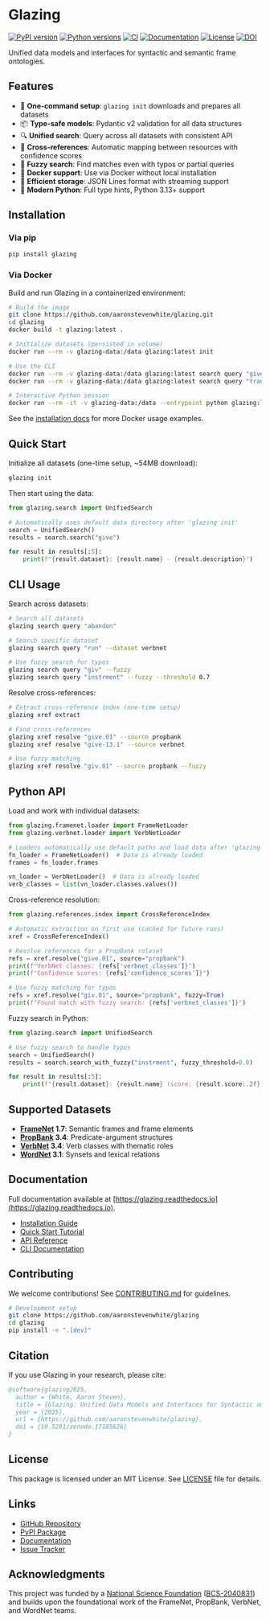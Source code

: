 # Glazing

[![PyPI version](https://img.shields.io/pypi/v/glazing)](https://pypi.org/project/glazing/)
[![Python versions](https://img.shields.io/pypi/pyversions/glazing)](https://pypi.org/project/glazing/)
[![CI](https://github.com/aaronstevenwhite/glazing/actions/workflows/ci.yml/badge.svg?branch=main)](https://github.com/aaronstevenwhite/glazing/actions/workflows/ci.yml)
[![Documentation](https://readthedocs.org/projects/glazing/badge/?version=latest)](https://glazing.readthedocs.io/en/latest/?badge=latest)
[![License](https://img.shields.io/pypi/l/glazing)](https://github.com/aaronstevenwhite/glazing/blob/main/LICENSE)
[![DOI](https://zenodo.org/badge/DOI/10.5281/zenodo.17185626.svg)](https://doi.org/10.5281/zenodo.17185626)

Unified data models and interfaces for syntactic and semantic frame ontologies.

## Features

- 🚀 **One-command setup**: `glazing init` downloads and prepares all datasets
- 📦 **Type-safe models**: Pydantic v2 validation for all data structures
- 🔍 **Unified search**: Query across all datasets with consistent API
- 🔗 **Cross-references**: Automatic mapping between resources with confidence scores
- 🎯 **Fuzzy search**: Find matches even with typos or partial queries
- 🐳 **Docker support**: Use via Docker without local installation
- 💾 **Efficient storage**: JSON Lines format with streaming support
- 🐍 **Modern Python**: Full type hints, Python 3.13+ support

## Installation

### Via pip

```bash
pip install glazing
```

### Via Docker

Build and run Glazing in a containerized environment:

```bash
# Build the image
git clone https://github.com/aaronstevenwhite/glazing.git
cd glazing
docker build -t glazing:latest .

# Initialize datasets (persisted in volume)
docker run --rm -v glazing-data:/data glazing:latest init

# Use the CLI
docker run --rm -v glazing-data:/data glazing:latest search query "give"
docker run --rm -v glazing-data:/data glazing:latest search query "transfer" --fuzzy

# Interactive Python session
docker run --rm -it -v glazing-data:/data --entrypoint python glazing:latest
```

See the [installation docs](https://glazing.readthedocs.io/en/latest/installation/#docker-installation) for more Docker usage examples.

## Quick Start

Initialize all datasets (one-time setup, ~54MB download):

```bash
glazing init
```

Then start using the data:

```python
from glazing.search import UnifiedSearch

# Automatically uses default data directory after 'glazing init'
search = UnifiedSearch()
results = search.search("give")

for result in results[:5]:
    print(f"{result.dataset}: {result.name} - {result.description}")
```

## CLI Usage

Search across datasets:

```bash
# Search all datasets
glazing search query "abandon"

# Search specific dataset
glazing search query "run" --dataset verbnet

# Use fuzzy search for typos
glazing search query "giv" --fuzzy
glazing search query "instrment" --fuzzy --threshold 0.7
```

Resolve cross-references:

```bash
# Extract cross-reference index (one-time setup)
glazing xref extract

# Find cross-references
glazing xref resolve "give.01" --source propbank
glazing xref resolve "give-13.1" --source verbnet

# Use fuzzy matching
glazing xref resolve "giv.01" --source propbank --fuzzy
```

## Python API

Load and work with individual datasets:

```python
from glazing.framenet.loader import FrameNetLoader
from glazing.verbnet.loader import VerbNetLoader

# Loaders automatically use default paths and load data after 'glazing init'
fn_loader = FrameNetLoader()  # Data is already loaded
frames = fn_loader.frames

vn_loader = VerbNetLoader()  # Data is already loaded
verb_classes = list(vn_loader.classes.values())
```

Cross-reference resolution:

```python
from glazing.references.index import CrossReferenceIndex

# Automatic extraction on first use (cached for future runs)
xref = CrossReferenceIndex()

# Resolve references for a PropBank roleset
refs = xref.resolve("give.01", source="propbank")
print(f"VerbNet classes: {refs['verbnet_classes']}")
print(f"Confidence scores: {refs['confidence_scores']}")

# Use fuzzy matching for typos
refs = xref.resolve("giv.01", source="propbank", fuzzy=True)
print(f"Found match with fuzzy search: {refs['verbnet_classes']}")
```

Fuzzy search in Python:

```python
from glazing.search import UnifiedSearch

# Use fuzzy search to handle typos
search = UnifiedSearch()
results = search.search_with_fuzzy("instrment", fuzzy_threshold=0.8)

for result in results[:5]:
    print(f"{result.dataset}: {result.name} (score: {result.score:.2f})")
```

## Supported Datasets

- **[FrameNet](https://framenet.icsi.berkeley.edu/) 1.7**: Semantic frames and frame elements
- **[PropBank](https://propbank.github.io/) 3.4**: Predicate-argument structures
- **[VerbNet](https://verbs.colorado.edu/verbnet/) 3.4**: Verb classes with thematic roles
- **[WordNet](https://wordnet.princeton.edu/) 3.1**: Synsets and lexical relations

## Documentation

Full documentation available at [https://glazing.readthedocs.io](https://glazing.readthedocs.io).

- [Installation Guide](https://glazing.readthedocs.io/en/latest/installation/)
- [Quick Start Tutorial](https://glazing.readthedocs.io/en/latest/quick-start/)
- [API Reference](https://glazing.readthedocs.io/en/latest/api/)
- [CLI Documentation](https://glazing.readthedocs.io/en/latest/user-guide/cli/)

## Contributing

We welcome contributions! See [CONTRIBUTING.md](https://github.com/aaronstevenwhite/glazing/blob/main/CONTRIBUTING.md) for guidelines.

```bash
# Development setup
git clone https://github.com/aaronstevenwhite/glazing
cd glazing
pip install -e ".[dev]"
```

## Citation

If you use Glazing in your research, please cite:

```bibtex
@software{glazing2025,
  author = {White, Aaron Steven},
  title = {Glazing: Unified Data Models and Interfaces for Syntactic and Semantic Frame Ontologies},
  year = {2025},
  url = {https://github.com/aaronstevenwhite/glazing},
  doi = {10.5281/zenodo.17185626}
}
```

## License

This package is licensed under an MIT License. See [LICENSE](https://github.com/aaronstevenwhite/glazing/blob/main/LICENSE) file for details.

## Links

- [GitHub Repository](https://github.com/aaronstevenwhite/glazing)
- [PyPI Package](https://pypi.org/project/glazing/)
- [Documentation](https://glazing.readthedocs.io)
- [Issue Tracker](https://github.com/aaronstevenwhite/glazing/issues)

## Acknowledgments

This project was funded by a [National Science Foundation](https://www.nsf.gov/) ([BCS-2040831](https://www.nsf.gov/awardsearch/showAward?AWD_ID=2040831)) and builds upon the foundational work of the FrameNet, PropBank, VerbNet, and WordNet teams.
